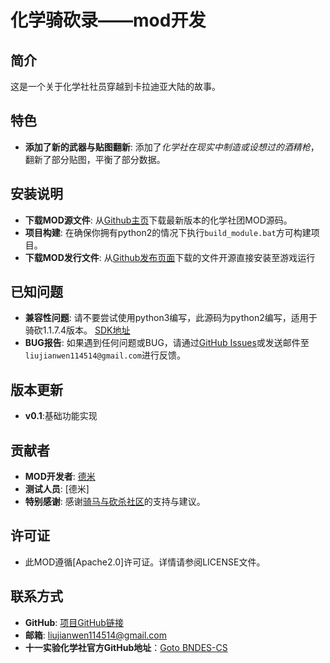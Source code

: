 # **化学骑砍录——mod开发**

## **简介**
这是一个关于化学社社员穿越到卡拉迪亚大陆的故事。

## **特色**
- **添加了新的武器与贴图翻新**: 添加了*化学社在现实中制造或设想过的酒精枪*，翻新了部分贴图，平衡了部分数据。

## **安装说明**
- **下载MOD源文件**: 从[Github主页](https://github.com/Das-DDR-Rumia/BNDESCS_MBWB)下载最新版本的化学社团MOD源码。
- **项目构建**: 在确保你拥有python2的情况下执行`build_module.bat`方可构建项目。
- **下载MOD发行文件**: 从[Github发布页面](https://github.com/Das-DDR-Rumia/BNDESCS_MBWB/releases)下载的文件开源直接安装至游戏运行

## **已知问题**
- **兼容性问题**: 请不要尝试使用python3编写，此源码为python2编写，适用于骑砍1.1.7.4版本。 [SDK地址](https://bbs.mountblade.com.cn/forum.php?mod=viewthread&tid=2082526&highlight=%E6%88%98%E5%9B%A2mod%2B%E5%88%B6%E4%BD%9C)
- **BUG报告**: 如果遇到任何问题或BUG，请通过[GitHub Issues](https://github.com/Das-DDR-Rumia/BNDESCS_MBWB/issues)或发送邮件至`liujianwen114514@gmail.com`进行反馈。

## **版本更新**
- **v0.1**:基础功能实现

## **贡献者**
- **MOD开发者**: [德米](https://github.com/Das-DDR-Rumia)
- **测试人员**: [德米]
- **特别感谢**: 感谢[骑马与砍杀社区](https://bbs.mountblade.com.cn/)的支持与建议。

## **许可证**
- 此MOD遵循[Apache2.0]许可证。详情请参阅LICENSE文件。

## **联系方式**
- **GitHub**: [项目GitHub链接](https://github.com/Das-DDR-Rumia/BNDESCS_MBWB)
- **邮箱**: [liujianwen114514@gmail.com](liujianwen114514@gmail.com)
- **十一实验化学社官方GitHub地址**：[Goto BNDES-CS](https://github.com/BNDES-CS/BNDES-CS)
